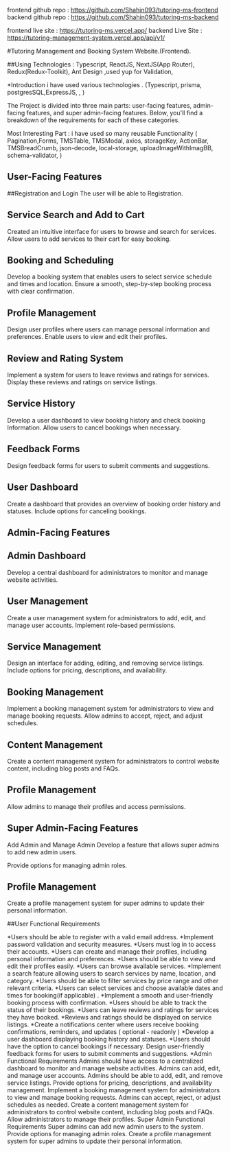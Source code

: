 frontend github repo : https://github.com/Shahin093/tutoring-ms-frontend
backend github repo : https://github.com/Shahin093/tutoring-ms-backend

frontend live site : https://tutoring-ms.vercel.app/
backend Live Site : https://tutoring-management-system.vercel.app/api/v1/

#Tutoring Management and Booking System Website.(Frontend).

##Using Technologies : Typescript, ReactJS, NextJS(App Router), Redux(Redux-Toolkit), Ant Design ,used yup for Validation,

\*Introduction
i have used various technologies . (Typescript, prisma, postgresSQL,ExpressJS, , )

The Project is divided into three main parts: user-facing features, admin-facing features, and super admin-facing features. Below, you'll find a breakdown of the requirements for each of these categories.

Most Interesting Part : i have used so many reusable Functionality ( Pagination,Forms, TMSTable, TMSModal, axios, storageKey, ActionBar, TMSBreadCrumb, json-decode, local-storage, uploadImageWithImagBB, schema-validator, )

## User-Facing Features

##Registration and Login
The user will be able to Registration.

## Service Search and Add to Cart

Created an intuitive interface for users to browse and search for services.
Allow users to add services to their cart for easy booking.

## Booking and Scheduling

Develop a booking system that enables users to select service schedule and times and location.
Ensure a smooth, step-by-step booking process with clear confirmation.

## Profile Management

Design user profiles where users can manage personal information and preferences.
Enable users to view and edit their profiles.

## Review and Rating System

Implement a system for users to leave reviews and ratings for services.
Display these reviews and ratings on service listings.

## Service History

Develop a user dashboard to view booking history and check booking Information.
Allow users to cancel bookings when necessary.

## Feedback Forms

Design feedback forms for users to submit comments and suggestions.

## User Dashboard

Create a dashboard that provides an overview of booking order history and statuses.
Include options for canceling bookings.

## Admin-Facing Features

## Admin Dashboard

Develop a central dashboard for administrators to monitor and manage website activities.

## User Management

Create a user management system for administrators to add, edit, and manage user accounts.
Implement role-based permissions.

## Service Management

Design an interface for adding, editing, and removing service listings.
Include options for pricing, descriptions, and availability.

## Booking Management

Implement a booking management system for administrators to view and manage booking requests.
Allow admins to accept, reject, and adjust schedules.

## Content Management

Create a content management system for administrators to control website content, including blog posts and FAQs.

## Profile Management

Allow admins to manage their profiles and access permissions.

## Super Admin-Facing Features

Add Admin and Manage Admin
Develop a feature that allows super admins to add new admin users.

Provide options for managing admin roles.

## Profile Management

Create a profile management system for super admins to update their personal information.

##User Functional Requirements

*Users should be able to register with a valid email address.
*Implement password validation and security measures.
*Users must log in to access their accounts.
*Users can create and manage their profiles, including personal information and preferences.
*Users should be able to view and edit their profiles easily.
*Users can browse available services.
*Implement a search feature allowing users to search services by name, location, and category.
*Users should be able to filter services by price range and other relevant criteria.
*Users can select services and choose available dates and times for booking(if applicable) .
*Implement a smooth and user-friendly booking process with confirmation.
*Users should be able to track the status of their bookings.
*Users can leave reviews and ratings for services they have booked.
*Reviews and ratings should be displayed on service listings.
*Create a notifications center where users receive booking confirmations, reminders, and updates ( optional - readonly )
*Develop a user dashboard displaying booking history and statuses.
*Users should have the option to cancel bookings if necessary.
Design user-friendly feedback forms for users to submit comments and suggestions.
\*Admin Functional Requirements
Admins should have access to a centralized dashboard to monitor and manage website activities.
Admins can add, edit, and manage user accounts.
Admins should be able to add, edit, and remove service listings.
Provide options for pricing, descriptions, and availability management.
Implement a booking management system for administrators to view and manage booking requests.
Admins can accept, reject, or adjust schedules as needed.
Create a content management system for administrators to control website content, including blog posts and FAQs.
Allow administrators to manage their profiles.
Super Admin Functional Requirements
Super admins can add new admin users to the system.
Provide options for managing admin roles.
Create a profile management system for super admins to update their personal information.
